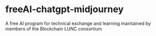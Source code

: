 # freeAI-chatgpt-midjourney
A free AI program for technical exchange and learning maintained by members of the Blockchain LUNC consortium
